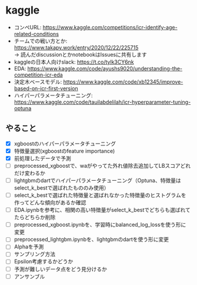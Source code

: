 # kaggle
* コンペURL: <https://www.kaggle.com/competitions/icr-identify-age-related-conditions>
* チームでの戦い方とか: <https://www.takapy.work/entry/2020/12/22/225715> \
-> 読んだdiscussionとかnotebookはIssuesに共有します
* kaggleの日本人向けslack: <https://t.co/tylk3CY6nk>
* EDA: <https://www.kaggle.com/code/ayushs9020/understanding-the-competition-icr-eda>
* 決定木ベースモデル: <https://www.kaggle.com/code/xb12345/improve-based-on-icr-first-version>
* ハイパーパラメータチューニング: <https://www.kaggle.com/code/tauilabdelilah/icr-hyperparameter-tuning-optuna>
## やること
- [x] xgboostのハイパーパラメータチューニング
- [x] 特徴量選択(xgboostのfeature importance)
- [x] 前処理したデータで予測
- [ ] preprocessed_xgboostで、waがやってた外れ値除去追加してLBスコアどれだけ変わるか
- [ ] lightgbmのdartでハイパーパラメータチューニング（Optuna、特徴量はselect_k_bestで選ばれたもののみ使用）
- [ ] select_k_bestで選ばれた特徴量と選ばれなかった特徴量のヒストグラムを作ってどんな傾向があるか確認
- [ ] EDA.ipynbを参考に、相関の高い特徴量がselect_k_bestでどちらも選ばれてたらどちらか削除
- [ ] preprocessed_xgboost.ipynbを、学習時にbalanced_log_lossを使う形に変更
- [ ] preprocessed_lightgbm.ipynbを、lightgbmのdartを使う形に変更
- [ ] Alphaを予測
- [ ] サンプリング方法
- [ ] Epsilon考慮するかどうか
- [ ] 予測が難しいデータ点をどう見分けるか
- [ ] アンサンブル
